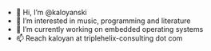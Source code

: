 - 👋 Hi, I’m @kaloyanski
- 👀 I’m interested in music, programming and literature
- 🌱 I’m currently working on embedded operating systems
- 📫 Reach kaloyan at triplehelix-consulting dot com

<!---
kaloyanski/kaloyanski is a ✨ special ✨ repository because its `README.md` (this file) appears on your GitHub profile.
You can click the Preview link to take a look at your changes.
--->
